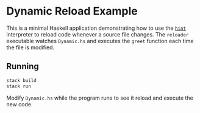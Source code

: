 # Dynamic Reload Example

This is a minimal Haskell application demonstrating how to use the
[`hint`](https://hackage.haskell.org/package/hint) interpreter to reload
code whenever a source file changes. The `reloader` executable watches
`Dynamic.hs` and executes the `greet` function each time the file is
modified.

## Running

```bash
stack build
stack run
```

Modify `Dynamic.hs` while the program runs to see it reload and execute
the new code.
